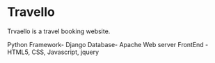 # Travello

Trvaello is a travel booking website.

Python
Framework- Django
Database- Apache Web server
FrontEnd - HTML5, CSS, Javascript, jquery


